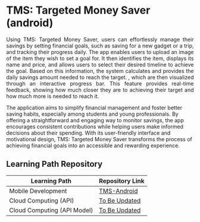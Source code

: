 # TMS: Targeted Money Saver (android)

<p align="justify">
Using TMS: Targeted Money Saver, users can effortlessly manage their savings by setting financial goals, such as saving for a new gadget or a trip, and tracking their progress daily. The app enables users to upload an image of the item they wish to set a goal for. It then identifies the item, displays its name and price, and allows users to select their desired timeline to achieve the goal. Based on this information, the system calculates and provides the daily savings amount needed to reach the target. , which are then visualized through an interactive progress bar. This feature provides real-time feedback, showing how much closer they are to achieving their target and how much more is needed to reach it.

The application aims to simplify financial management and foster better saving habits, especially among students and young professionals. By offering a straightforward and engaging way to monitor savings, the app encourages consistent contributions while helping users make informed decisions about their spending. With its user-friendly interface and motivational design, TMS: Targeted Money Saver transforms the process of achieving financial goals into an accessible and rewarding experience.

## Learning Path Repository

| Learning Path                        | Repository Link                                                                           |
| ------------------------------------ | ----------------------------------------------------------------------------------------- |
| Mobile Development                   | [TMS-Android](https://github.com/AlninoDP/Targeted_Money_Saver_TMS)                       |
| Cloud Computing (API)                | [To Be Updated]( )                                                                        |
| Cloud Computing (API Model)          | [To Be Updated]( )                                                                        | 
